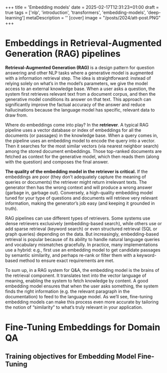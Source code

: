 +++
title = 'Embedding models'
date = 2025-02-17T12:31:23+01:00
draft = true
tags = ['nlp', 'introduction', 'transformers', 'embedding-models', 'deep-learning']
metaDescription = ''
[cover]
image = "/posts/2024/att-post.PNG"
+++

# Embeddings in Retrieval-Augmented Generation (RAG) pipelines

**Retrieval-Augmented Generation (RAG)** is a design pattern for question answering and other NLP tasks where a
generative
model is augmented with a information retrieval step. The idea is straightforward: instead of relying
solely on what’s in the model’s parameters, we give the model access to an external knowledge base. When a user asks a
question, the system first retrieves relevant text from a document corpus, and then the generative model conditions its
answer on that text. This approach can significantly improve the factual accuracy of the answer and reduce
hallucinations because the language model has specific, relevant data to draw from.

Where do embeddings come into play? In the **retriever**. A typical RAG pipeline uses a vector database or index of
embeddings for all the documents (or passages) in the knowledge base. When a query comes in, the pipeline uses an
embedding model to encode the query into a vector. Then it searches for the most similar vectors (via nearest neighbor
search) among the stored document embeddings. Those top-ranked documents are fetched as context for the generative
model, which then reads them (along with the question) and composes the final answer.

**The quality of the embedding model in the retriever is critical.** If the embeddings are poor (they don’t
adequately capture the meaning of queries or documents) the retriever might return irrelevant texts. The generator then
has the wrong context and will produce a wrong answer (garbage in, garbage out). Conversely, a high-quality embedding
model tuned for your type of questions and documents will retrieve very relevant information, making the generator’s job
easy (and keeping it grounded in truth).

RAG pipelines can use different types of retrievers. Some systems use dense retrievers exclusively (embedding-based
search), while others use or add sparse retrieval (keyword search) or even structured retrieval (SQL or graph queries)
depending on the data. But increasingly, embedding-based retrieval is popular because of its ability to handle natural
language queries and vocabulary mismatches gracefully. In practice, many implementations use a hybrid: e.g., first use
an embedding model to get candidate passages by semantic similarity, and perhaps re-rank or filter them with a
keyword-based method to ensure exact requirements are met.

To sum up, in a RAG system for Q&A, the embedding model is the brains of the retrieval component. It translates text
into the vector language of meaning, enabling the system to fetch knowledge by content. A good embedding model ensures
that when the user asks something, the system finds the right information (e.g. the relevant paragraph in the
documentation) to feed to the language model. As we’ll see, fine-tuning embedding models can make this process even more
accurate by tailoring the notion of “similarity” to what’s truly relevant in your application.

# Fine-Tuning Embeddings for Domain QA

## Training objectives for Embedding Model Fine-Tuning